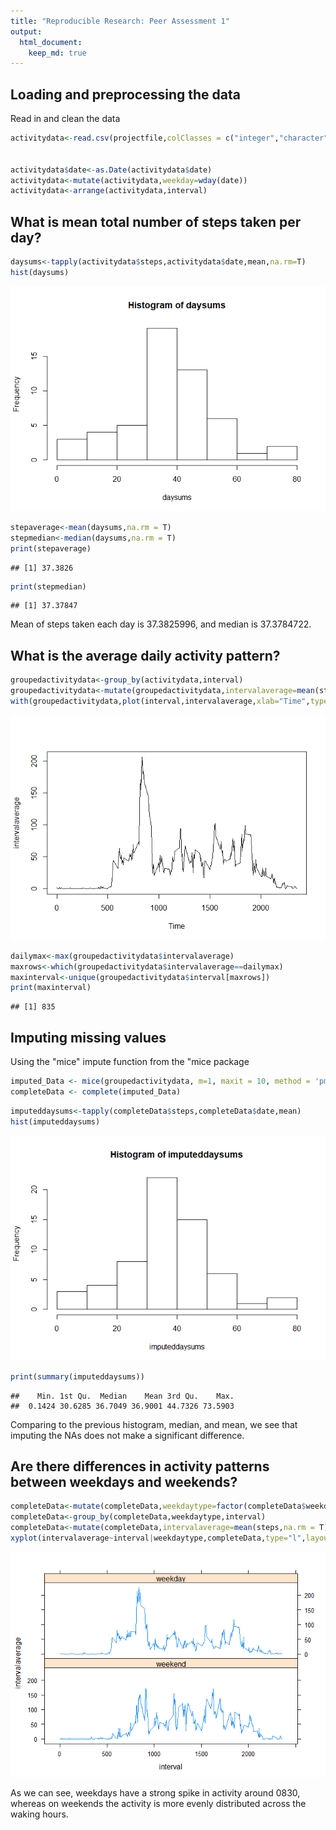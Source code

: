 ```yaml
---
title: "Reproducible Research: Peer Assessment 1"
output: 
  html_document:
    keep_md: true
---
```




## Loading and preprocessing the data
  
Read in and clean the data

```r
activitydata<-read.csv(projectfile,colClasses = c("integer","character","integer"))


activitydata$date<-as.Date(activitydata$date)
activitydata<-mutate(activitydata,weekday=wday(date))
activitydata<-arrange(activitydata,interval)
```
## What is mean total number of steps taken per day?

```r
daysums<-tapply(activitydata$steps,activitydata$date,mean,na.rm=T)
hist(daysums)
```

![](PA1_template_files/figure-html/unnamed-chunk-2-1.png)<!-- -->

```r
stepaverage<-mean(daysums,na.rm = T)
stepmedian<-median(daysums,na.rm = T)
print(stepaverage)
```

```
## [1] 37.3826
```

```r
print(stepmedian)
```

```
## [1] 37.37847
```
Mean of steps taken each day is 37.3825996, and median is 37.3784722.  

## What is the average daily activity pattern?

```r
groupedactivitydata<-group_by(activitydata,interval)
groupedactivitydata<-mutate(groupedactivitydata,intervalaverage=mean(steps,na.rm = T))
with(groupedactivitydata,plot(interval,intervalaverage,xlab="Time",type="l"))
```

![](PA1_template_files/figure-html/unnamed-chunk-3-1.png)<!-- -->

```r
dailymax<-max(groupedactivitydata$intervalaverage)
maxrows<-which(groupedactivitydata$intervalaverage==dailymax)
maxinterval<-unique(groupedactivitydata$interval[maxrows])
print(maxinterval)
```

```
## [1] 835
```

## Imputing missing values
  
  
Using the "mice" impute function from the "mice package

```r
imputed_Data <- mice(groupedactivitydata, m=1, maxit = 10, method = 'pmm', seed = 500)
completeData <- complete(imputed_Data)
```

```r
imputeddaysums<-tapply(completeData$steps,completeData$date,mean)
hist(imputeddaysums)
```

![](PA1_template_files/figure-html/unnamed-chunk-5-1.png)<!-- -->

```r
print(summary(imputeddaysums))
```

```
##    Min. 1st Qu.  Median    Mean 3rd Qu.    Max. 
##  0.1424 30.6285 36.7049 36.9001 44.7326 73.5903
```
Comparing to the previous histogram, median, and mean, we see that imputing the NAs does not make a significant difference.  

## Are there differences in activity patterns between weekdays and weekends?

```r
completeData<-mutate(completeData,weekdaytype=factor(completeData$weekday,                                                    levels=1:7,labels=c("weekend","weekday","weekday","weekday"                                               ,"weekday","weekday","weekend")))
completeData<-group_by(completeData,weekdaytype,interval)
completeData<-mutate(completeData,intervalaverage=mean(steps,na.rm = T))
xyplot(intervalaverage~interval|weekdaytype,completeData,type="l",layout=c(1,2))
```

![](PA1_template_files/figure-html/unnamed-chunk-6-1.png)<!-- -->
  
  
  
As we can see, weekdays have a strong spike in activity around 0830, whereas on weekends the activity is more
evenly distributed across the waking hours.
